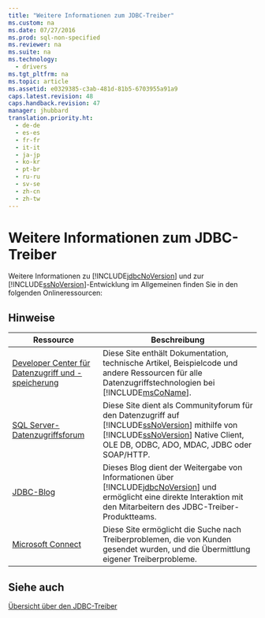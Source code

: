```yaml
---
title: "Weitere Informationen zum JDBC-Treiber"
ms.custom: na
ms.date: 07/27/2016
ms.prod: sql-non-specified
ms.reviewer: na
ms.suite: na
ms.technology: 
  - drivers
ms.tgt_pltfrm: na
ms.topic: article
ms.assetid: e0329385-c3ab-481d-81b5-6703955a91a9
caps.latest.revision: 48
caps.handback.revision: 47
manager: jhubbard
translation.priority.ht: 
  - de-de
  - es-es
  - fr-fr
  - it-it
  - ja-jp
  - ko-kr
  - pt-br
  - ru-ru
  - sv-se
  - zh-cn
  - zh-tw
---
```

# Weitere Informationen zum JDBC-Treiber
  Weitere Informationen zu [!INCLUDE[jdbcNoVersion](../content/includes/jdbcNoVersion_md.md)] und zur [!INCLUDE[ssNoVersion](../content/includes/ssNoVersion_md.md)]\-Entwicklung im Allgemeinen finden Sie in den folgenden Onlineressourcen:  
  
## Hinweise  
  
|Ressource|Beschreibung|  
|---------------|------------------|  
|[Developer Center für Datenzugriff und \-speicherung](http://go.microsoft.com/fwlink?linkid=4173)|Diese Site enthält Dokumentation, technische Artikel, Beispielcode und andere Ressourcen für alle Datenzugriffstechnologien bei [!INCLUDE[msCoName](../content/includes/msCoName_md.md)].|  
|[SQL Server\-Datenzugriffsforum](http://go.microsoft.com/fwlink/?LinkId=70651)|Diese Site dient als Communityforum für den Datenzugriff auf [!INCLUDE[ssNoVersion](../content/includes/ssNoVersion_md.md)] mithilfe von [!INCLUDE[ssNoVersion](../content/includes/ssNoVersion_md.md)] Native Client, OLE DB, ODBC, ADO, MDAC, JDBC oder SOAP\/HTTP.|  
|[JDBC\-Blog](http://go.microsoft.com/fwlink/?LinkId=124746)|Dieses Blog dient der Weitergabe von Informationen über [!INCLUDE[jdbcNoVersion](../content/includes/jdbcNoVersion_md.md)] und ermöglicht eine direkte Interaktion mit den Mitarbeitern des JDBC\-Treiber\-Produktteams.|  
|[Microsoft Connect](http://go.microsoft.com/fwlink/?LinkID=116905)|Diese Site ermöglicht die Suche nach Treiberproblemen, die von Kunden gesendet wurden, und die Übermittlung eigener Treiberprobleme.|  
  
## Siehe auch  
 [Übersicht über den JDBC-Treiber](../content/Overview-of-the-JDBC-Driver.md)  
  
  